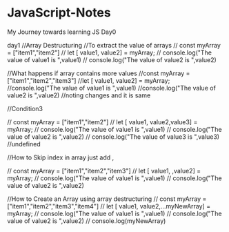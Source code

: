 # JavaScript-Notes
My Journey towards learning JS
Day0

day1
//Array Destructuring
//To extract the value of arrays 
// const myArray = ["item1","item2"]
// let [ value1, value2] = myArray;
// console.log("The value of value1 is ",value1)
// console.log("The value of value2 is ",value2)


//What happens if array contains more values
//const myArray = ["item1","item2","item3"]
//let [ value1, value2] = myArray;
//console.log("The value of value1 is ",value1)
//console.log("The value of value2 is ",value2)
//noting changes and it is same

//Condition3

// const myArray = ["item1","item2"]
// let [ value1, value2,value3] = myArray;
// console.log("The value of value1 is ",value1)
// console.log("The value of value2 is ",value2)
// console.log("The value of value3 is ",value3) //undefined


//How to Skip index in array just add ,

// const myArray = ["item1","item2","item3"]
//  let [ value1, ,value2] = myArray;
//  console.log("The value of value1 is ",value1)
//  console.log("The value of value2 is ",value2)

//How to Create an Array using array destructuring
// const myArray = ["item1","item2","item3","item4"]
// let [ value1, value2,...myNewArray] = myArray;
// console.log("The value of value1 is ",value1)
// console.log("The value of value2 is ",value2)
// console.log(myNewArray)

